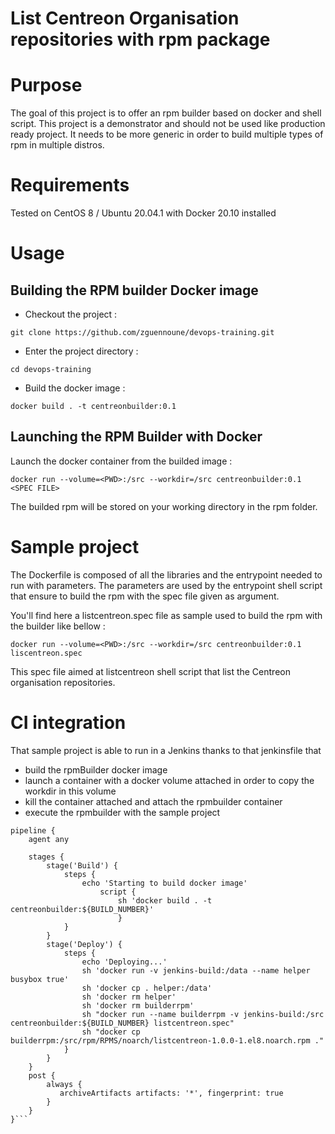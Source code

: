 # List Centreon Organisation repositories with rpm package


# Purpose

The goal of this project is to offer an rpm builder based on docker and shell script.
This project is a demonstrator and should not be used like production ready
project. It needs to be more generic in order to build multiple types of rpm
in multiple distros.

# Requirements

Tested on CentOS 8 / Ubuntu 20.04.1 with Docker 20.10 installed

# Usage

## Building the RPM builder Docker image

- Checkout the project :
```shell
git clone https://github.com/zguennoune/devops-training.git
``` 

- Enter the project directory :

```shell
cd devops-training
```

- Build the docker image :

```shell
docker build . -t centreonbuilder:0.1
```

## Launching the RPM Builder with Docker

Launch the docker container from the builded image :

```shell
docker run --volume=<PWD>:/src --workdir=/src centreonbuilder:0.1 <SPEC FILE>
``` 

The builded rpm will be stored on your working directory in the rpm folder.

# Sample project

The Dockerfile is composed of all the libraries and the entrypoint
needed to run with parameters. The parameters are used by the entrypoint shell script
that ensure to build the rpm with the spec file given as argument.

You'll find here a listcentreon.spec file as sample used to build the rpm
with the builder like bellow :

```shell
docker run --volume=<PWD>:/src --workdir=/src centreonbuilder:0.1 liscentreon.spec
```

This spec file aimed at listcentreon shell script that list the Centreon
organisation repositories. 

# CI integration

That sample project is able to run in a Jenkins thanks to that jenkinsfile that 
- build the rpmBuilder docker image
- launch a container with a docker volume attached in order to copy the
workdir in this volume
- kill the container attached and attach the rpmbuilder container
- execute the rpmbuilder with the sample project

```
pipeline {
    agent any

    stages {
        stage('Build') {
            steps {
                echo 'Starting to build docker image'
                    script {
                        sh 'docker build . -t  centreonbuilder:${BUILD_NUMBER}'
                        }
            }
        }
        stage('Deploy') {
            steps {
                echo 'Deploying...'
                sh 'docker run -v jenkins-build:/data --name helper busybox true'
                sh 'docker cp . helper:/data'
                sh 'docker rm helper'
                sh 'docker rm builderrpm'
                sh "docker run --name builderrpm -v jenkins-build:/src centreonbuilder:${BUILD_NUMBER} listcentreon.spec"
                sh "docker cp builderrpm:/src/rpm/RPMS/noarch/listcentreon-1.0.0-1.el8.noarch.rpm ."
            }
        }
    }
    post {
        always {
           archiveArtifacts artifacts: '*', fingerprint: true
        }
    }
}```